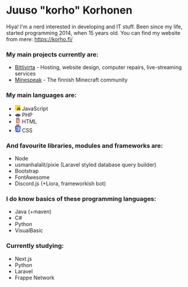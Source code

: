 # Juuso "korho" Korhonen
Hiya! I'm a nerd interested in developing and IT stuff. Been since my life, started programming 2014, when 15 years old. You can find my website from mere: https://korho.fi/

### My main projects currently are:
- [Bittivirta](https://bittivirta.fi/) - Hosting, website design, computer repairs, live-streaming services
- [Minespeak](https://minespeak.fi/) - The finnish Minecraft community

### My main languages are:
- <img src="assets/javascript.svg" width=15> JavaScript
- <img src="assets/php.svg" width=15> PHP
- <img src="assets/html.svg" width=15> HTML
- <img src="assets/css.svg" width=15> CSS

### And favourite libraries, modules and frameworks are:
- Node
- usmanhalalit/pixie (Laravel styled database query builder)
- Bootstrap
- FontAwesome
- Discord.js (+Liora, frameworkish bot)

### I do know basics of these programming languages:
- Java (+maven)
- C#
- Python
- VisualBasic

### Currently studying:
- Next.js
- Python
- Laravel
- Frappe Network
